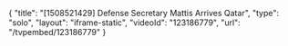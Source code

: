 {
    "title": "[1508521429] Defense Secretary Mattis Arrives Qatar",
    "type": "solo",
    "layout": "iframe-static",
    "videoId": "123186779",
    "url": "\/tvpembed\/123186779"
}